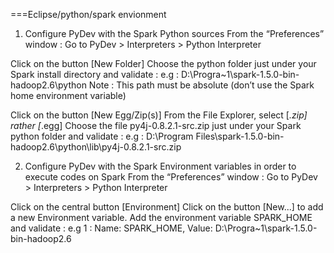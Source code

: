 ===Eclipse/python/spark envionment
1. Configure PyDev with the Spark Python sources
From the “Preferences” window :
Go to PyDev > Interpreters > Python Interpreter

 Click on the button [New Folder]
Choose the python folder just under your Spark install directory and validate :
e.g : D:\Progra~1\spark-1.5.0-bin-hadoop2.6\python
Note : This path must be absolute (don’t use the Spark home environment variable)

 Click on the button [New Egg/Zip(s)]
From the File Explorer, select [*.zip] rather [*.egg]
Choose the file py4j-0.8.2.1-src.zip just under your Spark python folder and validate :
          e.g : D:\Program Files\spark-1.5.0-bin-hadoop2.6\python\lib\py4j-0.8.2.1-src.zip
          
2. Configure PyDev with the Spark Environment variables in order to execute codes on Spark
From the “Preferences” window :
Go to PyDev > Interpreters > Python Interpreter

Click on the central button [Environment]
Click on the button [New...] to add a new Environment variable.
Add the environment variable SPARK_HOME and validate :
e.g 1 : Name: SPARK_HOME, Value: D:\Progra~1\spark-1.5.0-bin-hadoop2.6

